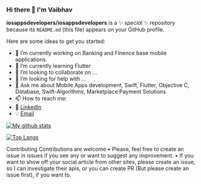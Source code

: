 ### Hi there 👋 I'm Vaibhav


**iosappsdevelopers/iosappsdevelopers** is a ✨ _special_ ✨ repository because its `README.md` (this file) appears on your GitHub profile.

Here are some ideas to get you started:

- 🔭 I’m currently working on Banking and Finence base mobile applications.
- 🌱 I’m currently learning Flutter
- 👯 I’m looking to collaborate on ...
- 🤔 I’m looking for help with ...
- 💬 Ask me about  Mobile Apps development, Swift, Flutter, Objective C, Database, Swift-Algorithms, Marketplace Payment Solutions 
- 📫 How to reach me: 
- :office: [LinkedIn](https://www.linkedin.com/in/dixit-vaibhav)
- :bulb: [Email](er.vaibhavdixit@yahoo.com)

[![My github stats](https://github-readme-stats.vercel.app/api?username=iosappsdevelopers&count_private=true&show_icons=true&theme=radical&hide_rank=false)](https://github.com/anuraghazra/github-readme-stats)

[![Top Langs](https://github-readme-stats.vercel.app/api/top-langs/?username=iosappsdevelopers)](https://github.com/anuraghazra/github-readme-stats)

Contributing
Contributions are welcome
	•	Please, feel free to create an issue in issues if you see any or want to suggest any improvement.
	•	If you want to show off your social article from other sites, please create an issue, so I can investigate their apis, or you can create PR (But please create an issue first), if you want to.

<!-- 
- 😄 Pronouns: ...
- ⚡ Fun fact: ...

<-- 


